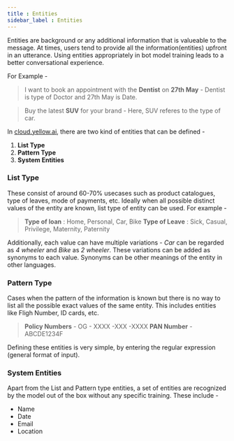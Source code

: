 ```yaml
---
title : Entities
sidebar_label : Entities
---
```


Entities are background or any additional information that is valueable to the message. At times, users tend to provide all the information(entities) upfront in an utterance. Using entities appropriately in bot model training leads to a better conversational experience.

For Example - 

> I want to book an appointment with the **Dentist** on **27th May**
    -   Dentist is type of Doctor and 27th May is Date.

> Buy the latest **SUV** for your brand
    -   Here, SUV referes to the type of car.


In [cloud.yellow.ai](https://cloud.yellow.ai/), there are two kind of entities that can be defined - 

1. **List Type**
2. **Pattern Type**
3. **System Entities**

### List Type 

These consist of around 60-70% usecases such as product catalogues, type of leaves, mode of payments, etc. Ideally when all possible distinct values of the entity are known, list type of entity can be used. For example -

> **Type of loan** : Home, Personal, Car, Bike 
> **Type of Leave** : Sick, Casual, Privilege, Maternity, Paternity 

Additionally, each value can have multiple variations - *Car* can be regarded as *4 wheeler* and *Bike* as *2 wheeler*. These variations can be added as synonyms to each value. Synonyms can be other meanings of the entity in other languages.

### Pattern Type

Cases when the pattern of the information is known but there is no way to list all the possible exact values of the same entity. This includes entities like Fligh Number, ID cards, etc.

> **Policy Numbers** - OG - XXXX -XXX -XXXX
> **PAN Number** - ABCDE1234F

Defining these entities is very simple, by entering the regular expression (general format of input).

### System Entities

Apart from the List and Pattern type entities, a set of entities are recognized by the model out of the box without any specific training. These include - 

> 
  - Name
  - Date
  - Email
  - Location